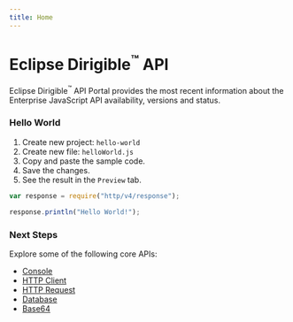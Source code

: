 ```yaml
---
title: Home
---
```


Eclipse Dirigible<sup>&trade;</sup> API
===

Eclipse Dirigible<sup>&trade;</sup> API Portal provides the most recent information about the Enterprise JavaScript API availability, versions and status.


### Hello World

1. Create new project: `hello-world`
1. Create new file: `helloWorld.js`
1. Copy and paste the sample code.
1. Save the changes.
1. See the result in the `Preview` tab.
```javascript
var response = require("http/v4/response");

response.println("Hello World!");
```


### Next Steps

Explore some of the following core APIs:

- [Console](console)
- [HTTP Client](http/client/)
- [HTTP Request](http/request/)
- [Database](database/)
- [Base64](utils/base64/)